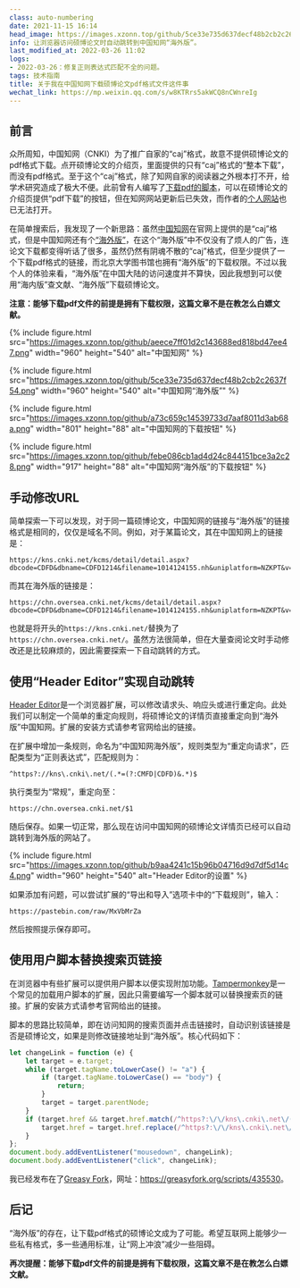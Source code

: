 ```yaml
---
class: auto-numbering
date: 2021-11-15 16:14
head_image: https://images.xzonn.top/github/5ce33e735d637decf48b2cb2c2637f54.png
info: 让浏览器访问硕博论文时自动跳转到中国知网“海外版”。
last_modified_at: 2022-03-26 11:02
logs: 
- 2022-03-26：修复正则表达式匹配不全的问题。
tags: 技术指南
title: 关于我在中国知网下载硕博论文pdf格式文件这件事
wechat_link: https://mp.weixin.qq.com/s/w8KTRrs5akWCQ8nCWnreIg
---
```

## 前言
众所周知，中国知网（CNKI）为了推广自家的“caj”格式，故意不提供硕博论文的pdf格式下载。点开硕博论文的介绍页，里面提供的只有“caj”格式的“整本下载”，而没有pdf格式。至于这个“caj”格式，除了知网自家的阅读器之外根本打不开，给学术研究造成了极大不便。此前曾有人编写了[下载pdf的脚本](https://greasyfork.org/scripts/18842)，可以在硕博论文的介绍页提供“pdf下载”的按钮，但在知网网站更新后已失效，而作者的[个人网站](http://blog.yuelong.info/post/cnki-pdf-js.html)也已无法打开。

在简单搜索后，我发现了一个新思路：虽然[中国知网](https://www.cnki.net/)在官网上提供的是“caj”格式，但是中国知网还有个[“海外版”](https://chn.oversea.cnki.net/)，在这个“海外版”中不仅没有了烦人的广告，连论文下载都变得听话了很多，虽然仍然有阴魂不散的“caj”格式，但至少提供了一个下载pdf格式的链接，而北京大学图书馆也拥有“海外版”的下载权限。不过以我个人的体验来看，“海外版”在中国大陆的访问速度并不算快，因此我想到可以使用“海内版”查文献、“海外版”下载硕博论文。

**注意：能够下载pdf文件的前提是拥有下载权限，这篇文章不是在教怎么白嫖文献。**

{% include figure.html src="https://images.xzonn.top/github/aeece7ff01d2c143688ed818bd47ee47.png" width="960" height="540" alt="中国知网" %}

{% include figure.html src="https://images.xzonn.top/github/5ce33e735d637decf48b2cb2c2637f54.png" width="960" height="540" alt="中国知网“海外版”" %}

{% include figure.html src="https://images.xzonn.top/github/a73c659c14539733d7aaf8011d3ab68a.png" width="801" height="88" alt="中国知网的下载按钮" %}

{% include figure.html src="https://images.xzonn.top/github/febe086cb1ad4d24c844151bce3a2c28.png" width="917" height="88" alt="中国知网“海外版”的下载按钮" %}

## 手动修改URL
简单探索一下可以发现，对于同一篇硕博论文，中国知网的链接与“海外版”的链接格式是相同的，仅仅是域名不同。例如，对于某篇论文，其在中国知网上的链接是：

```
https://kns.cnki.net/kcms/detail/detail.aspx?dbcode=CDFD&dbname=CDFD1214&filename=1014124155.nh&uniplatform=NZKPT&v=NJHJizxoAuPQFhVvCSqHauxz8fdIJxmKbAjmhVNHHzRp6W8VeQT6ysHFH2BYxedD
```

而其在海外版的链接是：

```
https://chn.oversea.cnki.net/kcms/detail/detail.aspx?dbcode=CDFD&dbname=CDFD1214&filename=1014124155.nh&uniplatform=NZKPT&v=NJHJizxoAuPQFhVvCSqHauxz8fdIJxmKbAjmhVNHHzRp6W8VeQT6ysHFH2BYxedD
```

也就是将开头的`https://kns.cnki.net/`替换为了`https://chn.oversea.cnki.net/`。虽然方法很简单，但在大量查阅论文时手动修改还是比较麻烦的，因此需要探索一下自动跳转的方式。

## 使用“Header Editor”实现自动跳转
[Header Editor](https://he.firefoxcn.net/)是一个浏览器扩展，可以修改请求头、响应头或进行重定向。此处我们可以制定一个简单的重定向规则，将硕博论文的详情页直接重定向到“海外版”中国知网。扩展的安装方式请参考官网给出的链接。

在扩展中增加一条规则，命名为“中国知网海外版”，规则类型为“重定向请求”，匹配类型为“正则表达式”，匹配规则为：

```
^https?://kns\.cnki\.net/(.*=(?:CMFD|CDFD)&.*)$
```

执行类型为“常规”，重定向至：

```
https://chn.oversea.cnki.net/$1
```

随后保存。如果一切正常，那么现在访问中国知网的硕博论文详情页已经可以自动跳转到海外版的网站了。

{% include figure.html src="https://images.xzonn.top/github/b9aa4241c15b96b04716d9d7df5d14c4.png" width="960" height="540" alt="Header Editor的设置" %}

如果添加有问题，可以尝试扩展的“导出和导入”选项卡中的“下载规则”，输入：

```
https://pastebin.com/raw/MxVbMrZa
```

然后按照提示保存即可。

## 使用用户脚本替换搜索页链接
在浏览器中有些扩展可以提供用户脚本以便实现附加功能。[Tampermonkey](https://www.tampermonkey.net/)是一个常见的加载用户脚本的扩展，因此只需要编写一个脚本就可以替换搜索页的链接。扩展的安装方式请参考官网给出的链接。

脚本的思路比较简单，即在访问知网的搜索页面并点击链接时，自动识别该链接是否是硕博论文，如果是则修改链接地址到“海外版”。核心代码如下：

```javascript
let changeLink = function (e) {
    let target = e.target;
    while (target.tagName.toLowerCase() != "a") {
        if (target.tagName.toLowerCase() == "body") {
            return;
        }
        target = target.parentNode;
    }
    if (target.href && target.href.match(/^https?:\/\/kns\.cnki\.net\/(.*=(?:CMFD|CDFD)(?:&.*)?)$/)) {
        target.href = target.href.replace(/^https?:\/\/kns\.cnki\.net\/(.*=(?:CMFD|CDFD)(?:&.*)?)$/, "https://chn.oversea.cnki.net/$1");
    }
};
document.body.addEventListener("mousedown", changeLink);
document.body.addEventListener("click", changeLink);
```

我已经发布在了[Greasy Fork](https://greasyfork.org/zh-CN)，网址：<https://greasyfork.org/scripts/435530>。

## 后记
“海外版”的存在，让下载pdf格式的硕博论文成为了可能。希望互联网上能够少一些私有格式，多一些通用标准，让“网上冲浪”减少一些阻碍。

**再次提醒：能够下载pdf文件的前提是拥有下载权限，这篇文章不是在教怎么白嫖文献。**